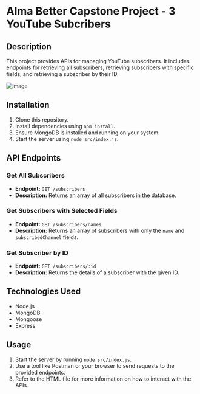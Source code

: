 # Alma Better Capstone Project - 3 YouTube Subcribers 

## Description

This project provides APIs for managing YouTube subscribers. It includes endpoints for retrieving all subscribers, retrieving subscribers with specific fields, and retrieving a subscriber by their ID.

![image](https://github.com/sreeramss/YT-Subscribers/assets/89720320/a7611aa0-806a-49f0-b442-67a3367b4e26)


## Installation

1. Clone this repository.
2. Install dependencies using `npm install`.
3. Ensure MongoDB is installed and running on your system.
4. Start the server using `node src/index.js`.

## API Endpoints

### Get All Subscribers

- **Endpoint:** `GET /subscribers`
- **Description:** Returns an array of all subscribers in the database.

### Get Subscribers with Selected Fields

- **Endpoint:** `GET /subscribers/names`
- **Description:** Returns an array of subscribers with only the `name` and `subscribedChannel` fields.

### Get Subscriber by ID

- **Endpoint:** `GET /subscribers/:id`
- **Description:** Returns the details of a subscriber with the given ID.

## Technologies Used

- Node.js
- MongoDB
- Mongoose
- Express

## Usage

1. Start the server by running `node src/index.js`.
2. Use a tool like Postman or your browser to send requests to the provided endpoints.
3. Refer to the HTML file for more information on how to interact with the APIs.


